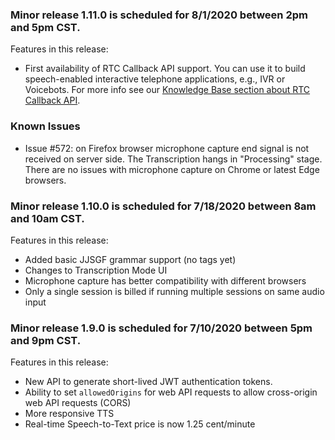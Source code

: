 ### Minor release 1.11.0 is scheduled for 8/1/2020 between 2pm and 5pm CST.

Features in this release:
* First availability of RTC Callback API support. You can use it to build speech-enabled interactive telephone applications, e.g., IVR or Voicebots. For more info see our [Knowledge Base section about RTC Callback API](https://support.voicegain.ai/hc/en-us/categories/360003858271-RTC-Callback-API).

### Known Issues 

* Issue #572: on Firefox browser microphone capture end signal is not received on server side. The Transcription hangs in "Processing" stage.
There are no issues with microphone capture on Chrome or latest Edge browsers.

### Minor release 1.10.0 is scheduled for 7/18/2020 between 8am and 10am CST.

Features in this release:
* Added basic JJSGF grammar support (no tags yet)
* Changes to Transcription Mode UI
* Microphone capture has better compatibility with different browsers
* Only a single session is billed if running multiple sessions on same audio input

### Minor release 1.9.0 is scheduled for 7/10/2020 between 5pm and 9pm CST.

Features in this release:
* New API to generate short-lived JWT authentication tokens. 
* Ability to set `allowedOrigins` for web API requests to allow cross-origin web API requests (CORS)
* More responsive TTS
* Real-time Speech-to-Text price is now 1.25 cent/minute













